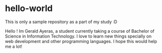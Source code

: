 # hello-world
This is only a sample repository as a part of my study :D

Hello ! Im Gerald Ayeras, a student currently taking a course of Bachelor of Science in Information Technology. I love to learn new things specially on web development and other programming languages. I hope this would help me a lot!
